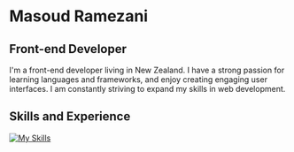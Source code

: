 # Masoud Ramezani
## Front-end Developer

I'm a front-end developer living in New Zealand. I have a strong passion for learning languages and frameworks, and enjoy creating engaging user interfaces. I am constantly striving to expand my skills in web development.

## Skills and Experience

[![My Skills](https://skills.thijs.gg/icons?i=html,css,js,react,redux,git,github,bootstrap,jquery)](https://skills.thijs.gg)

